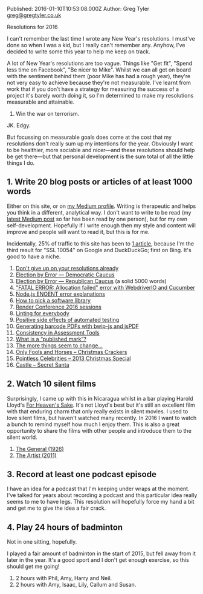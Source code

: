 Published: 2016-01-10T10:53:08.000Z
Author: Greg Tyler <greg@gregtyler.co.uk>

Resolutions for 2016

I can't remember the last time I wrote any New Year's resolutions. I must've done so when I was a kid, but I really can't remember any. Anyhow, I've decided to write some this year to help me keep on track.   

A lot of New Year's resolutions are too vague. Things like "Get fit", "Spend less time on Facebook", "Be nicer to Mike". Whilst we can all get on board with the sentiment behind them (poor Mike has had a rough year), they're not very easy to achieve because they're not measurable. I've learnt from work that if you don't have a strategy for measuring the success of a project it's barely worth doing it, so I'm determined to make my resolutions measurable and attainable.   

1. Win the war on terrorism.   

JK. Edgy.   

But focussing on measurable goals does come at the cost that my resolutions don't really sum up my intentions for the year. Obviously I want to be healthier, more sociable and nicer—and these resolutions should help be get there—but that personal development is the sum total of all the little things I do.   


## 1\. Write 20 blog posts or articles of at least 1000 words


Either on this site, or on [my Medium profile][1]. Writing is therapeutic and helps you think in a different, analytical way. I don't want to write to be read (my [latest Medium post][2] so far has been read by one person), but for my own self-development. Hopefully if I write enough then my style and content will improve and people will want to read it, but this is for me.   

Incidentally, 25% of traffic to this site has been to [1 article][3], because I'm the third result for "SSL 10054" on Google and DuckDuckGo; first on Bing. It's good to have a niche.   

1. [Don't give up on your resolutions already][4]
2. [Election by Error — Democratic Caucus][5]
3. [Election by Error — Republican Caucus][6] (a solid 5000 words)
4. ["FATAL ERROR: Allocation failed" error with WebdriverIO and Cucumber](/webdev/fatal-error-allocation-failed-error-with-webdriverio-and-cucumber)
5. [Node.js ENOENT error explanations](/webdev/node-enoent)
6. [How to pick a software library](/webdev/how-to-pick-a-software-library)
7. [Render Conference 2016 sessions](https://blog.swdev.ed.ac.uk/2016/04/29/render-conference-2016-sessions/)
8. [Linting for everybody](https://blog.swdev.ed.ac.uk/2016/06/06/linting-for-everybody/)
9. [Positive side effects of automated testing](https://blog.swdev.ed.ac.uk/2016/10/24/positive-side-effects-of-automated-testing/)
10. [Generating barcode PDFs with bwip-js and jsPDF](http://assessment.studentsystems.is.ed.ac.uk/2016/09/generating-barcode-pdfs-with-bwip-js-and-jspdf/)
11. [Consistency in Assessment Tools](http://assessment.studentsystems.is.ed.ac.uk/2016/10/consistency-in-assessment-tools/)
12. [What is a “published mark”?](http://assessment.studentsystems.is.ed.ac.uk/2016/10/what-is-a-published-mark/)
13. [The more things seem to change…](http://assessment.studentsystems.is.ed.ac.uk/2016/10/the-more-things-seem-to-change/)
14. [Only Fools and Horses – Christmas Crackers](/christmas-2016/only-fools-and-horses)
15. [Pointless Celebrities – 2013 Christmas Special](/christmas-2016/pointless-celebrities)
16. [Castle – Secret Santa](/christmas-2016/castle)

## 2\. Watch 10 silent films


Surprisingly, I came up with this in Nicaragua whilst in a bar playing Harold Lloyd's [For Heaven's Sake][7]. It's not Lloyd's best but it's still an excellent film with that enduring charm that only really exists in silent movies. I used to love silent films, but haven't watched many recently. In 2016 I want to watch a bunch to remind myself how much I enjoy them. This is also a great opportunity to share the films with other people and introduce them to the silent world.   

1. [The General (1926)][8]
2. [The Artist (2011)](http://www.imdb.com/title/tt1655442/)

## 3\. Record at least one podcast episode


I have an idea for a podcast that I'm keeping under wraps at the moment. I've talked for years about recording a podcast and this particular idea really seems to me to have legs. This resolution will hopefully force my hand a bit and get me to give the idea a fair crack.   


## 4\. Play 24 hours of badminton


Not in one sitting, hopefully.   

I played a fair amount of badminton in the start of 2015, but fell away from it later in the year. It's a good sport and I don't get enough exercise, so this should get me going!   

1. 2 hours with Phil, Amy, Harry and Neil.   
2. 2 hours with Amy, Isaac, Lily, Callum and Susan.   

[1]: https://medium.com/@gregtyler
[2]: https://medium.com/@gregtyler/a-most-suspicious-commuter-f43dd90cc24d
[3]: https://gregtyler.co.uk/ssl-read-errno-10054/
[4]: https://medium.com/@gregtyler/don-t-give-up-on-your-resolutions-already-911e8c70bebb
[5]: https://medium.com/@gregtyler/election-by-error-democratic-caucus-bbb956fa74b0
[6]: https://medium.com/@gregtyler/election-by-error-republican-caucus-e9948f3356f5?source=your-stories
[7]: https://en.wikipedia.org/wiki/For_Heaven's_Sake_(1926_film)
[8]: http://www.imdb.com/title/tt0017925/
